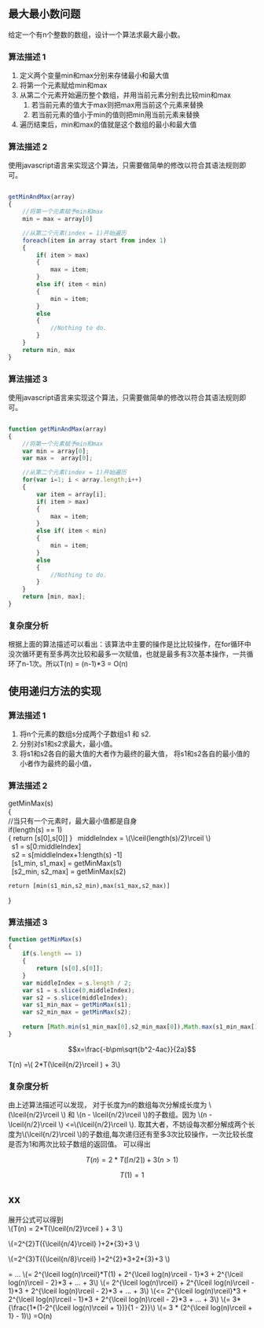 ## 最大最小数问题 ##

给定一个有n个整数的数组，设计一个算法求最大最小数。

### 算法描述 1 ###

1. 定义两个变量min和max分别来存储最小和最大值
2. 将第一个元素赋给min和max
3. 从第二个元素开始遍历整个数组，并用当前元素分别去比较min和max
	1. 若当前元素的值大于max则把max用当前这个元素来替换
	2. 若当前元素的值小于min的值则把min用当前元素来替换
4. 遍历结束后，min和max的值就是这个数组的最小和最大值

### 算法描述 2 ###
使用javascript语言来实现这个算法，只需要做简单的修改以符合其语法规则即可。

```javascript

getMinAndMax(array)
{
	//将第一个元素赋予min和max	
	min = max = array[0]

	//从第二个元素(index = 1)开始遍历
	foreach(item in array start from index 1)
	{
		if( item > max)
		{
			max = item;
		}
		else if( item < min)
		{
			min = item;
		}
		else
		{
			//Nothing to do.
		}
	}
	return min, max
}

```
### 算法描述 3 ###
使用javascript语言来实现这个算法，只需要做简单的修改以符合其语法规则即可。

```javascript

function getMinAndMax(array)
{
	//将第一个元素赋予min和max	
	var min = array[0];
	var max =  array[0];

	//从第二个元素(index = 1)开始遍历
	for(var i=1; i < array.length;i++)
	{
		var item = array[i];
		if( item > max)
		{
			max = item;
		}
		else if( item < min)
		{
			min = item;
		}
		else
		{
			//Nothing to do.
		}
	}
	return [min, max];
}

```
### 复杂度分析 ###

根据上面的算法描述可以看出：该算法中主要的操作是比比较操作，在for循环中没次循环更有至多两次比较和最多一次赋值，也就是最多有3次基本操作，一共循环了n-1次。所以T(n) = (n-1)*3 = O(n)

## 使用递归方法的实现 ##

### 算法描述 1 ###


1. 将n个元素的数组s分成两个子数组s1 和 s2.
2. 分别对s1和s2求最大，最小值。
3. 将s1和s2各自的最大值的大者作为最终的最大值， 将s1和s2各自的最小值的小者作为最终的最小值，

### 算法描述 2 ###

getMinMax(s)  
{  
	//当只有一个元素时，最大最小值都是自身  
	if(length(s) == 1)  
	{
		return [s[0],s[0]]
	}
	&ensp;middleIndex = \\(\lceil{length(s)/2}\rceil \\)  
	&ensp;s1 = s[0:middleIndex]  
	&ensp;s2 = s[middleIndex+1:length(s) -1]  
	&ensp;[s1_min, s1_max] = getMinMax(s1)  
	&ensp;[s2_min, s2_max] = getMinMax(s2) 
	  
	return [min(s1_min,s2_min),max(s1_max,s2_max)]  
}

### 算法描述 3 ###
```javascript
function getMinMax(s)  
{  
	if(s.length == 1)
	{
		return [s[0],s[0]];
	}
	var middleIndex = s.length / 2;
	var s1 = s.slice(0,middleIndex);
	var s2 = s.slice(middleIndex);
	var s1_min_max = getMinMax(s1);
	var s2_min_max = getMinMax(s2);
	  
	return [Math.min(s1_min_max[0],s2_min_max[0]),Math.max(s1_min_max[1],s2_min_max[1])]; 
}
```

$$x=\frac{-b\pm\sqrt{b^2-4ac}}{2a}$$

T(n) =\\( 2*T(\lceil{n/2}\rceil ) + 3\\)
### 复杂度分析 ###
由上述算法描述可以发现， 对于长度为n的数组每次分解成长度为 \\(\lceil{n/2}\rceil \\)  和 \\(n - \lceil{n/2}\rceil \\)的子数组。因为
\\(n - \lceil{n/2}\rceil \\) <=\\(\lceil{n/2}\rceil \\). 取其大者，不妨设每次都分解成两个长度为\\(\lceil{n/2}\rceil \\)的子数组,每次递归还有至多3次比较操作，一次比较长度是否为1和两次比较子数组的返回值。
可以得出  

$$T(n) = 2*T(\lceil{n/2}\rceil ) + 3   (n>1)  $$

$$T(1) = 1$$

## xx ##

展开公式可以得到  
\\(T(n) = 2*T(\lceil{n/2}\rceil ) + 3 \\)

\\(=2^{2}T({\lceil{n/4}\rceil} )+2*{3}+3 \\)

\\(=2^{3}T({\lceil{n/8}\rceil} )+2^{2}\*3+2*{3}+3 \\)

= ...
\\(= 2^{\lceil log(n)\rceil}\*T(1) + 2^{\lceil log(n)\rceil - 1}\*3 + 2^{\lceil log(n)\rceil - 2}\*3 + ... + 3\\)
\\(= 2^{\lceil log(n)\rceil} + 2^{\lceil log(n)\rceil - 1}\*3 + 2^{\lceil log(n)\rceil - 2}\*3 + ... + 3\\)
\\(<= 2^{\lceil log(n)\rceil}\*3 + 2^{\lceil log(n)\rceil - 1}\*3 + 2^{\lceil log(n)\rceil - 2}\*3 + ... + 3\\)
\\(= 3\*{\frac{1\*(1-2^{\lceil log(n)\rceil + 1})}{1 - 2}}\\)
\\(= 3 \* (2^{\lceil log(n)\rceil + 1} - 1)\\)
=O(n)